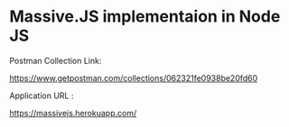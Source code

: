 # Massive.JS implementaion in Node JS

Postman Collection Link:

https://www.getpostman.com/collections/062321fe0938be20fd60

Application URL :

https://massivejs.herokuapp.com/